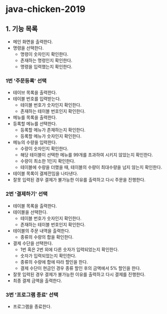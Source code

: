 # java-chicken-2019

## 1. 기능 목록
- 메인 화면을 출력한다.
- 명령을 선택한다.
	- 명령이 숫자인지 확인한다.
	- 존재하는 명령인지 확인한다.
	- 명령을 입력했는지 확인한다.

### 1번 '주문등록' 선택
- 테이브 목록을 출력한다.
- 테이블 번호를 입력받는다.
	- 테이블 번호가 숫자인지 확인한다.
	- 존재하는 테이블 번호인지 확인한다.
- 메뉴를 목록을 출력한다.
- 등록할 메뉴를 선택한다.
	- 등록할  메뉴가 존재하는지 확인한다.
	- 등록할 메뉴가 숫자인지 확인한다.
- 메뉴의 수량을 입력한다.
	- 수량이 숫자인지 확인한다.
	- 해당 테이블이 선택한 메뉴를 99개를 초과하여 시키지 않았는지 확인한다.
	- 수량이 최소한 1인지 확인한다.
	- 테이블에 수량을 더했을 때, 테이블의 수량이 최대수량을 넘지 않는지 확인한다.
- 테이블 목록이 결제전임을 나타낸다.
- 잘못 입력된 경우 결제가 불가능한 이유를 출력하고 다시 주문을 진행한다.

### 2번 '결제하기' 선택
- 테이블 목록을 출력한다.
- 테이블을 선택한다.
	- 테이블 번호가 숫자인지 확인한다.
	- 존재하는 테이블 번호인지 확인한다.
- 테이블의 주문 내역을 출력한다.
	- 종류의 수량의 합을 확인한다.
- 결제 수단을 선택한다.
	- 1번 혹은 2번 외에 다른 숫자가 입력되었는지 확인한다.
	- 숫자가 입력되었는지 확인한다.
	- 종류의 수량에 합에 따라 할인을 한다.
	- 결제 수단이 현금인 경우 종류 할인 후의 금액에서 5% 할인을 한다.
- 잘못 입력된 경우 결제가 불가능한 이유를 출력하고 다시 결제를 진행한다.
- 최종 결제 금액을 출력한다.

### 3번 '프로그램 종료' 선택
- 프로그램을 종료한다.